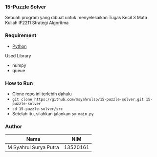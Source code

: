 ### 15-Puzzle Solver
Sebuah program yang dibuat untuk menyelesaikan Tugas Kecil 3 Mata Kuliah IF2211 Strategi Algoritma

### Requirement
- [Python](https://www.python.org/downloads/)

Used Library
- numpy
- queue

### How to Run
- Clone repo ini terlebih dahulu
- ``git clone https://github.com/msyahrulsp/15-puzzle-solver.git 15-puzzle-solver``
- ``cd 15-puzzle-solver/src``
- Setelah itu, silahkan jalankan `py main.py`

### Author
| Nama               | NIM         |
|--------------------|-------------|
| M Syahrul Surya Putra | 13520161 |
